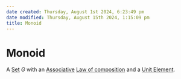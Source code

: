 ```yaml
---  
date created: Thursday, August 1st 2024, 6:23:49 pm  
date modified: Thursday, August 15th 2024, 1:15:09 pm  
title: Monoid  
---  
```

# Monoid  
A [Set](../Sets/Set.md) $G$ with an [Associative](../Associativity.md) [Law of composition](../Law%252520of%252520composition.md) and a [Unit Element](../Unit%252520Element.md).  
